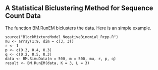 ## A Statistical Biclustering Method for Sequence Count Data

The function BM.RunEM biclusters the data. Here is an simple example.

    source("BlockMixtureModel_NegativeBinomial_Rcpp.R")
    mu <- array(1:9, dim = c(3, 3))
    r <- 1
    p <- c(0.3, 0.4, 0.3)
    q <- c(0.2, 0.5, 0.3)
    data <- BM.SimuData(n = 500, m = 500, mu, r, p, q)
    result <- BM.RunEM(data, K = 3, L = 3)
